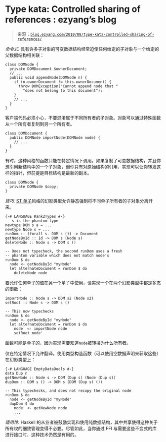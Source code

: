 <!--yml

category: 未分类

date: 2024-07-01 18:18:11

-->

# Type kata: Controlled sharing of references : ezyang’s blog

> 来源：[`blog.ezyang.com/2010/08/type-kata-controlled-sharing-of-references/`](http://blog.ezyang.com/2010/08/type-kata-controlled-sharing-of-references/)

*命令式.* 具有许多子对象的可变数据结构经常迫使任何给定的子对象与一个给定的父数据结构相关联：

```
class DOMNode {
  private DOMDocument $ownerDocument;
  // ...
  public void appendNode(DOMNode n) {
    if (n.ownerDocument != this.ownerDocument) {
      throw DOMException("Cannot append node that "
        "does not belong to this document");
    }
    // ...
  }
}

```

客户端代码必须小心，不要混淆属于不同所有者的子对象。对象可以通过特殊函数从一个所有者复制到另一个所有者。

```
class DOMDocument {
  public DOMNode importNode(DOMNode node) {
    // ...
  }
}

```

有时，这种风格的函数只能在特定情况下调用。如果复制了可变数据结构，并且你想引用新结构中的一个子对象，但你只有对原始结构的引用，实现可以让你转发这样的指针，但前提是目标结构是最新的副本。

```
class DOMNode {
  private DOMNode $copy;
}

```

*技巧.* [ST 单子](http://www.haskell.org/ghc/docs/6.12.2/html/libraries/base-4.2.0.1/Control-Monad-ST.html)风格的幻影类型允许静态强制将不同单子所有者的子对象分离开来。

```
{-# LANGUAGE Rank2Types #-}
-- s is the phantom type
newtype DOM s a = ...
newtype Node s = ...
runDom :: (forall s. DOM s ()) -> Document
getNodeById :: Id -> DOM s (Node s)
deleteNode :: Node s -> DOM s ()

-- Does not typecheck, the second runDom uses a fresh
-- phantom variable which does not match node's
runDom $ do
  node <- getNodeById "myNode"
  let alternateDocument = runDom $ do
    deleteNode node

```

要允许任何单子的值在另一个单子中使用，请实现一个在两个幻影类型中都是多态的函数：

```
importNode :: Node s -> DOM s2 (Node s2)
setRoot :: Node s -> DOM s ()

-- This now typechecks
runDom $ do
  node <- getNodeById "myNode"
  let alternateDocument = runDom $ do
    node' <- importNode node
    setRoot node'

```

函数可能是单子的，因为实现需要知道`Node`被转换为什么所有者。

仅在特定情况下允许翻译，使用类型构造函数（可以使用空数据声明来获取这些）在幻影类型上：

```
{-# LANGUAGE EmptyDataDecls #-}
data Dup n
getNewNode :: Node s -> DOM (Dup s) (Node (Dup s))
dupDom :: DOM s () -> DOM s (DOM (Dup s) ())

-- This typechecks, and does not recopy the original node
runDom $ do
  node <- getNodeById "myNode"
  dupDom $ do
    node' <- getNewNode node
    ...

```

*适用性.* Haskell 的从业者被鼓励实现和使用纯数据结构，其中共享使得这种关于所有权的细致管理变得不必要。尽管如此，当你通过 FFI 与需要这些不变式的库进行接口时，这种技术仍然是有用的。
